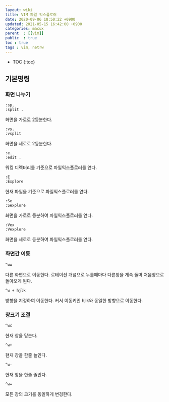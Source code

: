 ```yaml
---
layout: wiki
title: VIM 파일 익스플로러
date: 2020-09-06 18:50:22 +0900
updated: 2021-05-15 16:42:00 +0900 
categories: macux
parent  : [[vim]]
public  : true
toc : true
tags : vim, netrw
---
```

* TOC
{:toc}

## 기본명령
### 화면 나누기
``` 
:sp.	
:split .	
```
화면을 가로로 2등분한다.

```
:vs.	
:vsplit
```
화면을 세로로 2등분한다.

```
:e.	
:edit .	
```
워킹 디렉터리를 기준으로 파일익스플로러를 연다.

```
:E	
:Explore
```
현재 파일을 기준으로 파일익스플로러를 연다.

```
:Se	
:Sexplore
```
화면을 가로로 등분하여 파일익스플로러를 연다.

```
:Vex	
:Vexplore	
```
화면을 세로로 등분하여 파일익스플로러를 연다.

### 화면간 이동
```
^ww
```
다른 화면으로 이동한다. 로테이션 개념으로 누를때마다 다른창을 계속 돌며 처음창으로 돌아오게 된다.

```
^w + hjlk
```
방향을 지정하여 이동한다. 커서 이동키인 hjlk와 동일한 방향으로 이동한다.

### 창크기 조절
```
^wc
```
현재 창을 닫는다.

```
^w+
```
현재 창을 한줄 늘인다.

```
^w-
```
현재 창을 한줄 줄인다.

```
^w=
```
모든 창의 크기를 동일하게 변경한다.


